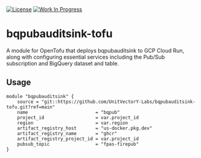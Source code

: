 [![License](https://img.shields.io/badge/License-Apache%202.0-blue.svg)](https://opensource.org/licenses/Apache-2.0) [![Work In Progress](https://img.shields.io/badge/Status-Work%20In%20Progress-yellow)](https://guide.unitvectorylabs.com/bestpractices/status/#work-in-progress)

# bqpubauditsink-tofu

A module for OpenTofu that deploys bqpubauditsink to GCP Cloud Run, along with configuring essential services including the Pub/Sub subscription and BigQuery dataset and table.

## Usage

```hcl
module "bqpubauditsink" {
    source = "git::https://github.com/UnitVectorY-Labs/bqpubauditsink-tofu.git?ref=main"
    name                         = "bqpub"
    project_id                   = var.project_id
    region                       = var.region
    artifact_registry_host       = "us-docker.pkg.dev"
    artifact_registry_name       = "ghcr"
    artifact_registry_project_id = var.project_id
    pubsub_topic                 = "fpas-firepub"
}
```

<!-- BEGIN_TF_DOCS -->
<!-- END_TF_DOCS -->
